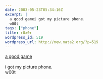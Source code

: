 ```yaml
---
date: 2003-05-23T05:34:16Z
excerpt: |
  a good gamei got my picture phone.
  w00t
tags: ["phone"]
title: r0x0r
wordpress_id: 519
wordpress_url: http://new.nata2.org/?p=519
---
```


<a href="http://bigideafun.com/penguins/arcade/doom_funnel/default.htm">a good game</a><br/><br/>i got my picture phone.<br/>
w00t
